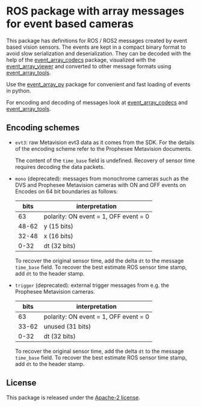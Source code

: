# ROS package with array messages for event based cameras

This package has definitions for ROS / ROS2 messages created by event based vision
sensors. The events are kept in a compact binary format to avoid slow
serialization and deserialization. They can be decoded with the help
of the
[event_array_codecs](https://github.com/ros-event-camera/event_array_codecs)
package, visualized with the
[event_array_viewer](https://github.com/ros-event-camera/event_array_viewer)
and converted to other message formats using
[event_array_tools](https://github.com/ros-event-camera/event_array_tools).

Use the
[event_array_py](https://github.com/ros-event-camera/event_array_py)
package for convenient and fast loading of events in python.

For encoding and decoding of messages look at 
[event_array_codecs](https://github.com/ros-event-camera/event_array_codecs)
and 
[event_array_tools](https://github.com/ros-event-camera/event_array_tools).

## Encoding schemes

- ``evt3``: raw Metavision evt3 data as it comes from the SDK.
    For the details of the encoding scheme refer to the Prophesee
    Metavision documents. 

	The content of the ``time_base`` field is undefined. Recovery of
	sensor time requires decoding the data packets.

- ``mono`` (deprecated): messages from monochrome cameras such as the DVS and
	Prophesee Metavision cameras with ON and OFF events on
	Encodes on 64 bit boundaries as follows:

    | bits  | interpretation                         |
    |-------|----------------------------------------|
    | 63    | polarity: ON event = 1, OFF event = 0  |
    | 48-62 | y (15 bits)                            |
    | 32-48 | x (16 bits)                            |
    | 0-32  | dt (32 bits)                           |

    To recover the original sensor time, add the delta ``dt`` to the
	message ``time_base`` field.
	To recover the best estimate ROS sensor time stamp, add ``dt`` to the
	header stamp.

- ``trigger`` (deprecated): external trigger messages from e.g. the
    Prophesee Metavision cameras.

    | bits  | interpretation                         |
    |-------|----------------------------------------|
    | 63    | polarity: ON event = 1, OFF event = 0  |
    | 33-62 | unused (31 bits)                       |
    | 0-32  | dt (32 bits)                           |

    To recover the original sensor time, add the delta ``dt`` to the
	message ``time_base`` field.
	To recover the best estimate ROS sensor time stamp, add ``dt`` to the
	header stamp.


## License
This package is released under the [Apache-2 license](LICENSE).
